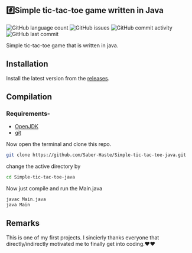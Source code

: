 ## #️⃣Simple tic-tac-toe game written in Java
<img alt="GitHub language count" src="https://img.shields.io/github/languages/count/Saber-Haste/Simple-tic-tac-toe-java"> <img alt="GitHub issues" src="https://img.shields.io/github/issues/Saber-Haste/Simple-tic-tac-toe-java"> <img alt="GitHub commit activity" src="https://img.shields.io/github/commit-activity/m/Saber-Haste/Simple-tic-tac-toe-java"> <img alt="GitHub last commit" src="https://img.shields.io/github/last-commit/Saber-Haste/Simple-tic-tac-toe-java">

Simple tic-tac-toe game that is written in java.

## Installation 
Install the latest version from the <a href="https://github.com/Saber-Haste/Simple-tic-tac-toe-java/releases" >releases</a>.

## Compilation

### Requirements-
<ul>
<li> <a href="https://www.microsoft.com/openjdk" >OpenJDK</a> </li>
<li><a href="https://git-scm.com/downloads" >git</a></li>
</ul>
 
 Now open the terminal and clone this repo.
 ```sh
 git clone https://github.com/Saber-Haste/Simple-tic-tac-toe-java.git
 ```
 change the active directory by
 ```sh
 cd Simple-tic-tac-toe-java
 ```
Now just compile and run the Main.java
```sh
javac Main.java
java Main
```
## Remarks
This is one of my first projects. I sincierly thanks everyone that directly/indirectly motivated me to finally get into coding.❤️❤️